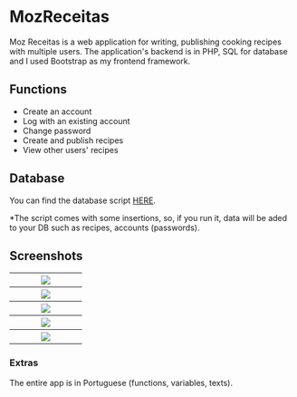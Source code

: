 # MozReceitas

Moz Receitas is a web application for writing, publishing cooking recipes with multiple users. The application's backend is in PHP, SQL for database and I used Bootstrap as my frontend framework.

## Functions

* Create an account
* Log with an existing account
* Change password
* Create and publish recipes
* View other users' recipes

## Database

You can find the database script [HERE](https://github.com/callebdev/MozReceitas---Web/blob/master/Receitas/MozReceitas%20Screenshots%20%26%20DB/mozreceitas.sql).

*The script comes with some insertions, so, if you run it, data will be aded to your DB such as recipes, accounts (passwords).

## Screenshots

<table width="100%">
  <tr>
    <th width="25%"><img src="https://github.com/callebdev/MozReceitas---Web/blob/master/Receitas/MozReceitas%20Screenshots%20%26%20DB/Screenshot%20(47).png">
  </tr>
  <tr>
    <th width="25%"><img src="https://github.com/callebdev/MozReceitas---Web/blob/master/Receitas/MozReceitas%20Screenshots%20%26%20DB/Screenshot%20(52).png">
  </tr>
  <tr>
    <th width="25%"><img src="https://github.com/callebdev/MozReceitas---Web/blob/master/Receitas/MozReceitas%20Screenshots%20%26%20DB/Screenshot%20(53).png">
  </tr>
  <tr>
    <th width="25%"><img src="https://github.com/callebdev/MozReceitas---Web/blob/master/Receitas/MozReceitas%20Screenshots%20%26%20DB/Screenshot%20(50).png">
  </tr>
  <tr>
    <th width="25%"><img src="https://github.com/callebdev/MozReceitas---Web/blob/master/Receitas/MozReceitas%20Screenshots%20%26%20DB/Screenshot%20(54).png">
  </tr>
</table>

### Extras
The entire app is in Portuguese (functions, variables, texts).
